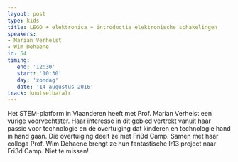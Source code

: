 ```yaml
---
layout: post
type: kids
title: LEGO + elektronica = introductie elektronische schakelingen
speakers:
- Marian Verhelst
- Wim Dehaene
id: 54
timing: 
   end: '12:30'
   start: '10:30'
   day: 'zondag'
   date: '14 augustus 2016'
track: knutselba(a)r
---
```

Het STEM-platform in Vlaanderen heeft met Prof. Marian Verhelst een vurige voorvechtster. Haar interesse in dit gebied vertrekt vanuit haar passie voor technologie en de overtuiging dat kinderen en technologie hand in hand gaan. Die overtuiging deelt ze met Fri3d Camp. Samen met haar collega Prof. Wim Dehaene brengt ze hun fantastische Ir13 project naar Fri3d Camp. Niet te missen!